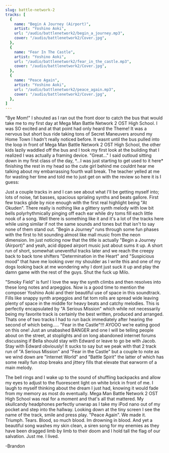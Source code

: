 ```yaml
---
slug: battle-network-2
tracks: [
  {
    name: "Begin A Journey (Airport)",
    artist: "Yoshino Aoki",
    url: "/audio/battlenetwork2/begin_a_journey.mp3",
    cover: "/audio/battlenetwork2/Cover.jpg",
  },
  {
    name: "Fear In The Castle",
    artist: "Yoshino Aoki",
    url: "/audio/battlenetwork2/fear_in_the_castle.mp3",
    cover: "/audio/battlenetwork2/Cover.jpg",
  },
  {
    name: "Peace Again",
    artist: "Yoshino Aoki",
    url: "/audio/battlenetwork2/peace_again.mp3",
    cover: "/audio/battlenetwork2/Cover.jpg",
  },
]
---
```


<p>
"Bye Mom!" I shouted as I ran out the front door to catch the bus that would take me to my first day at Mega Man Battle Network 2 OST High School. I was SO excited and at that point had only heard the Theme! It was a nervous but short bus ride taking tons of Secret Maneuvers around my Home Town I hadn't really noticed before. It wasnt until the bus pulled into the loop in front of Mega Man Battle Network 2 OST High School, the other kids lazily waddled off the bus and I took my first look at the building that I realized I was actually a framing device. "Great..." I said outloud sitting down in my first class of the day, *...I was just starting to get used to it here* finishing the rest in my head so the cute girl behind me couldnt hear me talking about my embarrassing fourth wall break. The teacher yelled at me for wasting her time and told me to just get on with the review so here it is I guess:</p><p>Just a couple tracks in and I can see about what I'll be getting myself into; lots of noise, fat basses, spacious sprialing synths and beats gallore. First few tracks glide by nice enough with the first real highlight being "At Okuden". There really is nothing like a glittery synth melody with low bit bells polyrhythmically pinging off each ear while dry toms fill each little nook of a song. Well there is something like it and it's a lot of the tracks here while using similar if not the same sounds and tones but that isn't to say none of them stand out. "Begin a Journey" runs through some fun phases with the first to hit sounding almost like mall music from the neon dimension. Im just noticing now that the title is actually "Begin a Journey (Airport)" and yeah, acid dipped airport music just about sums it up. A short run of short, somewhat uneventful tracks later and we reach the creepy back to back tone shifters "Determination in the Heart" and "Suspicious mood" that have me looking over my shoulder as I write this and one of my dogs looking back at me wondering why I dont just suck it up and play the damn game with the rest of the guys. Shut the fuck up Milo.</p><p>"Smoky Field" is fun! I love the way the synth climbs and then resolves into these long notes and arpeggios. Now is a good time to mention the composer Yoshino Aoki and their beautiful use of space in this soundtrack. Fills like snappy synth arpeggios and fat tom rolls are spread wide leaving plenty of space in the middle for heavy beats and catchy melodies. This is perfectly encapsulated by "A Serious Mission" which while not necessarily being my favorite track is certainly the best written, produced and arranged. Thats one of two tracks I had to run back immediately after hearing the second of which being..... "Fear in the Castle"!!! AYOOO we're eating good on this one! Just an unabashed BANGER and one I will be telling people about on the street, at stoplights and on long abandoned internet forums discussing if Bella should stay with Edward or leave to go be with Jacob. Stay with Edward obviously! It sucks to say but we peak with that 2 track run of "A Serious Mission" and "Fear in the Castle" but a couple to note as we wind down are "Internet World" and "Battle Spirit" the latter of which has some really fun stop breaks and jittery fills that elevate that earworm of a main melody.</p><p>The bell rings and I wake up to the sound of shuffling backpacks and allow my eyes to adjust to the fluorescent light on white brick in front of me. I laugh to myself thinking about the dream I just had, knowing it would fade from my memory as most do eventually. Mega Man Battle Network 2 OST High School was real for a moment and that's all that mattered. My skullcandy headphones perfectly unwrap as I take my iPod nano out of my pocket and step into the hallway. Looking down at the tiny screen I see the name of the track, smile and press play. "Peace Again". We made it. Triumph. Tears. Blood, so much blood. Im drowning in blood. And yet a beautiful song washes my skin clean, a siren song for my enemies as they have been dragged limb by limb to their doom and I hold tall the flag of our salvation. Just me. I lived.
</p>
<p>-Brandon</p>
